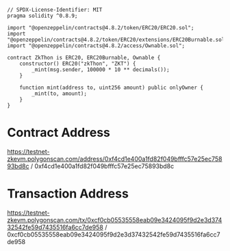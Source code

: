 ```sol
// SPDX-License-Identifier: MIT
pragma solidity ^0.8.9;

import "@openzeppelin/contracts@4.8.2/token/ERC20/ERC20.sol";
import "@openzeppelin/contracts@4.8.2/token/ERC20/extensions/ERC20Burnable.sol";
import "@openzeppelin/contracts@4.8.2/access/Ownable.sol";

contract ZkThon is ERC20, ERC20Burnable, Ownable {
    constructor() ERC20("zkThon", "ZKT") {
        _mint(msg.sender, 100000 * 10 ** decimals());
    }

    function mint(address to, uint256 amount) public onlyOwner {
        _mint(to, amount);
    }
}
```
# Contract Address
https://testnet-zkevm.polygonscan.com/address/0xf4cd1e400a1fd82f049bfffc57e25ec75893bd8c /
0xf4cd1e400a1fd82f049bfffc57e25ec75893bd8c

# Transaction Address
https://testnet-zkevm.polygonscan.com/tx/0xcf0cb05535558eab09e3424095f9d2e3d37432542fe59d7435516fa6cc7de958 /
0xcf0cb05535558eab09e3424095f9d2e3d37432542fe59d7435516fa6cc7de958
